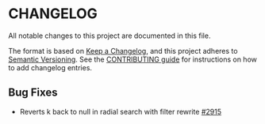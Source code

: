 
# CHANGELOG
All notable changes to this project are documented in this file.

The format is based on [Keep a Changelog](https://keepachangelog.com/en/1.0.0/), and this project adheres to [Semantic Versioning](https://semver.org/spec/v2.0.0.html). See the [CONTRIBUTING guide](./CONTRIBUTING.md#Changelog) for instructions on how to add changelog entries.

## Bug Fixes

* Reverts k back to null in radial search with filter rewrite [#2915](https://github.com/opensearch-project/k-NN/pull/2915)